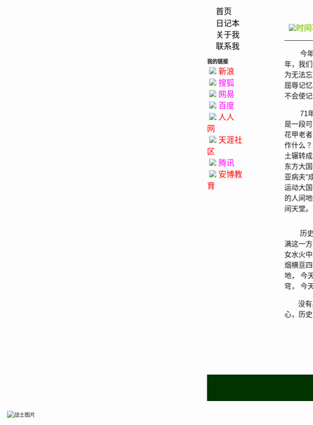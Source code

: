 <!--
---
layout: moments
title: "Moments"
tagline: "Probing my daily time"
---
-->

<!DOCTYPE html PUBLIC "-//W3C//DTD XHTML 1.0 Transitional//EN" "http://www.w3.org/TR/xhtml1/DTD/xhtml1-transitional.dtd">
<html xmlns="http://www.w3.org/1999/xhtml">
<head>
<meta http-equiv="Content-Type" content="text/html; charset=gb2312" />
<title>我的记事本</title>
<style type="text/css">
   body{ 
         font-family:Arial, Helvetica, sans-serif;     
    font-size:12px;
    text-align:left;
   }
   #body{
height: 1000px;
width: 1600px;
background-image:url(images/background.gif);
font-size: 12px;
    }
    #content {
   height: 1000px;
   width: 700px; 
   float:left;
     }
    #left{
   height: 1000px; 
        width:455px; 
        float:left;
     }
#left1{
    height: 830px;
    width:176px; 
    float:left;
}
#right1{
height: 830px; 
    width:514px; 
    float:left;
} 
     #right{
height: 1000px; 
    width:400px; 
    float:left;
} 
#header{
background-image:url(images/header.jpg);
height:90px;
width:690px;
}
#footer{
margin-top:840px;
height:60px;
width:690px;
background-color:#030;
}
 ul{
 padding:0;
 margin:0;
 text-align:left;
 }
.td{
list-style-type:none;
background-image:url(images/bg_navbutton_over.gif);
font-size:24px;
background-position:left;
padding-left:20px;
padding-bottom:0px;
padding-top:0px;
padding-right:0px;
margin:0;
text-align:left;
           
}
.td1{
 list-style-type:none;
 background-image:url(images/bg_navbutton.gif);
 font-size:18px;
 margin:0;
 text-align: left;
 padding-left:20px;
 padding-right:0px;
 cursor:pointer;
 
}
.td2{
 list-style-type:none;
 font-size:18px;
 padding:0;
 margin:0;
 text-align: left
 
}
a{ font-size:18px;
  color:#000;
  text-decoration:none;
  padding-right:100px;
}


b{
font-size:18px;
}
.a1{
color:#F00;

}
.a2{
color:#F0F;
}
table{font-size:16px;
}
td{padding:0;}
   a:hover{ text-decoration:none; color:#900}


</style> 
</head>
<body vlink="#0000FF">
<div id="body">
<div id="left"></div>
<div id="content">
     <div id="header"></div>
     <div id="left1">
 <ul id="ul1">
      <li class="td" onmouseover="ab(this)" onmouseout="cd(this)"><a href="#" target="_blank" id="aa">首页</a></li>
      <li class="td1" onmouseover="ab(this)" onmouseout="cd(this)"><a href="#" target="_blank">日记本</a></li>
      <li class="td1" onmouseover= "ab(this)" onmouseout="cd(this)"><a href="#" target="_blank">关于我</a></li>
      <li class="td1" onmouseover="ab(this)" onmouseout="cd(this)"><a href="#" target="_blank">联系我</a></li>
      <br/>
 </ul>
     <b>我的链接</b>
     <br/>
     <ul >
      <li class="td2">&nbsp;<img src="images/bullet_extlink.gif" /><a class="a1"href="http://www.sina.com.cn/" target="_blank">&nbsp;新浪</a></li>
      <li class="td2">&nbsp;<img src="images/bullet_extlink.gif" /><a class="a2"href="http://www.sohu.com/" target="_blank">&nbsp;搜狐</a></li>
      <li class="td2">&nbsp;<img src="images/bullet_extlink.gif" /><a class="a2"href="http://www.163.com/" target="_blank">&nbsp;网易</a></li>
      <li class="td2">&nbsp;<img src="images/bullet_extlink.gif" /><a class="a2"href="http://www.baidu.com" target="_blank">&nbsp;百度</a></li>
      <li class="td2">&nbsp;<img src="images/bullet_extlink.gif" /><a class="a1"href="http://www.renren.com" target="_blank">&nbsp;人人网</a></li>
      <li class="td2">&nbsp;<img src="images/bullet_extlink.gif" /><a class="a1"href="http://www.tianya.cn/" target="_blank">&nbsp;天涯社区</a></li>
      <li class="td2">&nbsp;<img src="images/bullet_extlink.gif" /><a class="a2"href="http://www.qq.com" target="_blank">&nbsp;腾讯</a></li>
      <li class="td2">&nbsp;<img src="images/bullet_extlink.gif" /><a class="a1"href="http://www.ambow.net" target="_blank">&nbsp;安博教育</a></li>
     </ul>
     </div>
     <div id="right1">
     <br/>
      <h2>&nbsp;&nbsp;<img src="images/bullet_title.gif" /><font color="#99CC33">时间不会使记忆风化(2013-09-19)</font></h2>
      <table height="648" border="0">
        <tr>
          <td width="314"><p>&nbsp;&nbsp;&nbsp;&nbsp;&nbsp;&nbsp;&nbsp;&nbsp;今年是"七七事变"71周年，我们纪念这个日子，是因为无法忘记那段给国人留下的屈辱记忆的岁月，是因为时间不会使记忆风化。</p>
            <p>&nbsp;&nbsp;&nbsp;&nbsp;&nbsp;&nbsp;&nbsp;&nbsp;71年的概念是什么？仅仅是一段可以将幼稚少儿转型为花甲老者的岁月吗？71年又能作什么？一个被肆虐蹂躏的国土辗转成一个傲立世界雄林的东方大国、一个民族从所谓"东亚病夫"成长成体坛叱咤风云的运动大国、一个人从食不裹腹的人间地狱步入直奔小康的人间天堂。</p></td>
          <td><a href="image.html" target="_blank"> <img src="images/image.jpg" width="200px" height="220px" alt="战士图片"/></a></td>
        </tr>
        <tr>
          <td colspan="2"><p>&nbsp;&nbsp;&nbsp;&nbsp;&nbsp;&nbsp;&nbsp;&nbsp;历史的车轮用71年联系了今天与昨天。昨天日本帝国主义用血腥布满这一方热土，今天依旧藐视中国显示着他们的狂妄与凶煞；昨天中华儿女水火中来愤起抗敌，
            今天华夏子孙荣辱中生坚持抵日；昨天战火、硝烟横亘四野，
            今天游行、口号响彻天际；昨天英雄的热血洒满中华大地，
            今天广大青年满腔报国心力投黄河、长江；昨天新生的曙光漫布苍穹，
            今天新一代的希望唤发出更骄人的蓬勃。</p>
            <p>&nbsp;&nbsp;&nbsp;&nbsp;&nbsp;&nbsp;&nbsp;没有英雄比抗日英雄更伟大，没有一个胜利比八年抗战胜利更振奋人心，历史见证着一切。</p>
            <p>&nbsp;&nbsp;&nbsp;&nbsp;&nbsp;&nbsp;&nbsp;今天我们站在70年的门槛上回顾历史、缅怀过去。卢沟桥的炮声还响在耳边激荡着抗日浪潮。
              没有理由忘却那些鲜活的面孔。那一群人带着中国的子弟兵粉碎了法西斯的侵略，
              取得了一次又一次的大捷。他们抛头颅、洒热血，他们不畏强暴、不屈不挠、同仇敌忾、
              浴血奋战把我们伟大的祖国从水深火热中解放出来，他们是永垂不朽的人们。</p></td>
        </tr>
      </table>
     </div>
     <div id="footer" style="text-align:center">
     <b>zhangge&copy;2013-09-19</b>
     </div>
    
</div>
<div id="right"></div>
</div>
<script type="text/javascript">
function ab(td)
{  
   td.style.backgroundImage="url(images/bg_navbutton_over.gif)";
}


function cd(td)
{
   td.style.backgroundImage="url(images/bg_navbutton.gif)";

}
</script>
</body>
</html>



<!--image.html-->

<!DOCTYPE html PUBLIC "-//W3C//DTD XHTML 1.0 Transitional//EN" "http://www.w3.org/TR/xhtml1/DTD/xhtml1-transitional.dtd">
<html xmlns="http://www.w3.org/1999/xhtml">
<head>
<meta http-equiv="Content-Type" content="text/html; charset=utf-8" />
<title>图片</title>
</head>
<img src="images/image.jpg" align="middle" alt="战士图片"/>
<body>
</body>
</html>

<!--
1. *High-mass Starless Clumps in the Inner Galactic Plane: The Sample and Dust Properties*, [Yuan et al., 2017, ApJS, 231, 11](http://iopscience.iop.org/article/10.3847/1538-4365/aa7204/meta)
-->

